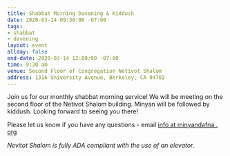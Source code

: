 ```yaml
---
title: Shabbat Morning Davening & Kiddush
date: 2020-03-14 09:30:00 -07:00
tags:
- shabbat
- davening
layout: event
allday: false
end-date: 2020-03-14 12:00:00 -07:00
time: 9:30 am
venue: Second Floor of Congregation Netivot Shalom
address: 1316 University Avenue, Berkeley, CA 94702
---
```


Join us for our monthly shabbat morning service! We will be meeting on the second floor of the Netivot Shalom building.
Minyan will be followed by kiddush. Looking forward to seeing you there!

Please let us know if you have any questions - email [info at minyandafna . org](mailto:info@minyandafna.org)

_Nevitot Shalom is fully ADA compliant with the use of an elevator._
